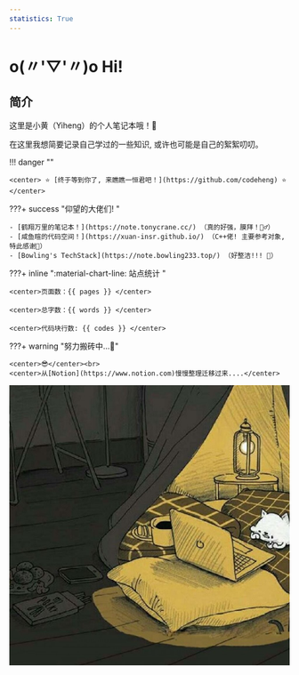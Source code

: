 ```yaml
---
statistics: True
---
```


# o(〃'▽'〃)o Hi!

## 简介
这里是小黄（Yiheng）的个人笔记本哦！📓

在这里我想简要记录自己学过的一些知识, 或许也可能是自己的絮絮叨叨。

!!! danger ""

    <center> ⭐ [终于等到你了, 来瞧瞧一恒君吧！](https://github.com/codeheng) ⭐ </center>


???+ success "仰望的大佬们! "

    - [鹤翔万里的笔记本！](https://note.tonycrane.cc/) （真的好强，膜拜！🧎‍♂️）
    - [咸鱼暄的代码空间！](https://xuan-insr.github.io/) （C++佬! 主要参考对象,特此感谢🙏）
    - [Bowling's TechStack](https://note.bowling233.top/) （好整洁!!! 🤩）

???+ inline ":material-chart-line: 站点统计 "

    <center>页面数：{{ pages }} </center>

    <center>总字数：{{ words }} </center>

    <center>代码块行数: {{ codes }} </center>

    
???+ warning "努力搬砖中...🚧"

    <center>😎</center><br> 
    <center>从[Notion](https://www.notion.com)慢慢整理迁移过来....</center>



<center><img src="index.assets/image.jpg"/></center>



